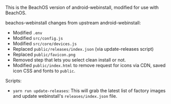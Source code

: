 This is the BeachOS version of android-webinstall, modified for use with BeachOS.

beachos-webinstall changes from upstream android-webinstall:

* Modified `.env`
* Modified `src/config.js`
* Modified `src/core/devices.js`
* Replaced `public/releases/index.json` (via update-releases script)
* Replaced `public/favicon.png`
* Removed step that lets you select clean install or not.
* Modified `public/index.html` to remove request for icons via CDN, saved icon CSS and fonts to `public`.

Scripts:

* `yarn run update-releases`: This will grab the latest list of factory images and update webinstall's `releases/index.json` file.

